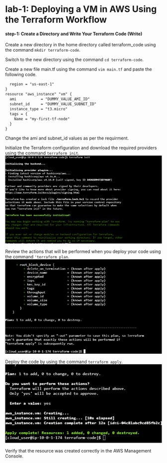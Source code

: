 # lab-1: Deploying a VM in AWS Using the Terraform Workflow

#### step-1: Create a Directory and Write Your Terraform Code (Write)
Create a new directory in the home directory called terraform_code using the command `mkdir terraform-code`.

Switch to the new directory using the command `cd terraform-code`.

Create a new file main.tf using the command `vim main.tf` and paste the following code.
```provider "aws" {
  region = "us-east-1"
}
resource "aws_instance" "vm" {
  ami           = "DUMMY_VALUE_AMI_ID"
  subnet_id     = "DUMMY_VALUE_SUBNET_ID"
  instance_type = "t3.micro"
  tags = {
    Name = "my-first-tf-node"
  }
}
```
Change the ami and subnet_id values as per the requirment.

Initialize the Terraform configuration and download the required providers using the command `terraform init`.
![1](outputs/pic1.PNG)

Review the actions that will be performed when you deploy your code using the command `'terraform plan`.
![1](outputs/pic2.PNG)

Deploy the code by using the command `terraform apply`.
![1](outputs/pic3.PNG)

Verify that the resource was created correctly in the AWS Management Console.

